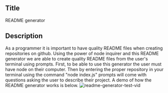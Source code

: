 ## Title
README generator
## Description
As a programmer it is important to have quality README files when creating repositories on github. Using the power of node inquirer and this README generator we are able to create quality README files from the user's terminal using prompts. First, to be able to use this generator the user must have node on their computer. Then by entering the proper repository in your terminal using the command "node index.js" prompts will come with questions asking the user to describe their project. A demo of how the README generator works is below. 
![readme-generator-test-vid](https://im.ezgif.com/tmp/ezgif-1-0d2949a98847.gif)
